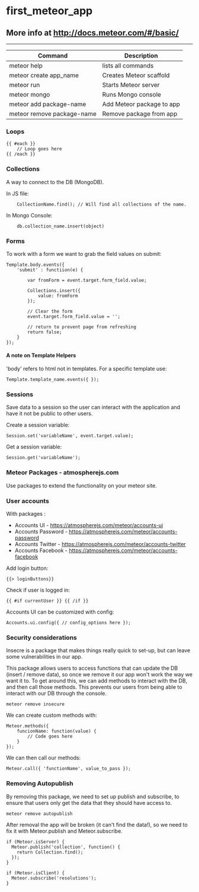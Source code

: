 # first_meteor_app
## More info at http://docs.meteor.com/#/basic/
---

| Command | Description | 
| ------- | ----------- | 
| meteor help | lists all commands |
| meteor create app_name | Creates Meteor scaffold | 
| meteor run | Starts Meteor server | 
| meteor mongo | Runs Mongo console | 
| meteor add package-name | Add Meteor package to app |
| meteor remove package-name | Remove package from app | 

### Loops

	{{ #each }}
		// Loop goes here
	{{ /each }}


### Collections
A way to connect to the DB (MongoDB). 

In JS file:

		CollectionName.find(); // Will find all collections of the name. 

In Mongo Console: 

		db.collection_name.insert(object)

### Forms
To work with a form we want to grab the field values on submit: 
	
	Template.body.events({
		'submit' : functiion(e) {

			var fromForm = event.target.form_field.value;
			
			Collections.insert({
				value: fromForm
			});

			// Clear the form
			event.target.form_field.value = '';

			// return to prevent page from refreshing
			return false;
		}
	});

#### A note on Template Helpers

'body' refers to html not in templates. For a specific template use:

	Template.template_name.events({ });

### Sessions
Save data to a session so the user can interact with the application and have it not be public to other users. 

Create a session variable:
	
	Session.set('variableName', event.target.value);

Get a session variable: 

	Session.get('variableName');

### Meteor Packages - atmospherejs.com
Use packages to extend the functionality on your meteor site.

### User accounts
With packages :
* Accounts UI - https://atmospherejs.com/meteor/accounts-ui
* Accounts Password - https://atmospherejs.com/meteor/accounts-password
* Accounts Twitter - https://atmospherejs.com/meteor/accounts-twitter
* Accounts Facebook - https://atmospherejs.com/meteor/accounts-facebook

Add login button: 

	{{> loginButtons}}

Check if user is logged in: 

	{{ #if currentUser }} {{ /if }}

Accounts UI can be customized with config: 
	
	Accounts.ui.config({ // config_options here });


### Security considerations
Insecre is a package that makes things really quick to set-up, but can leave some vulnerabilities in our app. 

This package allows users to access functions that can update the DB (insert / remove data), so once we remove it our app won't work the way we want it to. To get around this, we can add methods to interact with the DB, and then call those methods. This prevents our users from being able to interact with our DB through the console. 

	meteor remove insecure

We can create custom methods with:

	Meteor.methods({
		funcionName: function(value) {
			// Code goes here
		}
	});

We can then call our methods: 

	Meteor.call({ 'functionName', value_to_pass });

### Removing Autopublish
By removing this package, we need to set up publish and subscribe, to ensure that users only get the data that they should have access to. 

	meteor remove autopublish

After removal the app will be broken (it can't find the data!), so we need to fix it with Meteor.publish and Meteor.subscribe.

	if (Meteor.isServer) {
	  Meteor.publish('collection', function() {
	    return Collection.find();
	  });
	}

	if (Meteor.isClient) {
	  Meteor.subscribe('resolutions');
 	}






	

